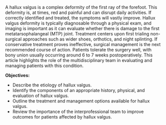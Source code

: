 A hallux valgus is a complex deformity of the first ray of the forefoot. This deformity is, at times, red and painful and can disrupt daily activities. If correctly identified and treated, the symptoms will vastly improve. Hallux valgus deformity is typically diagnosable through a physical exam, and imaging is important as it can evaluate whether there is damage to the first metatarsophalangeal (MTP) joint. Treatment centers upon first trialing non-surgical approaches such as wider shoes, orthotics, and night splinting. If conservative treatment proves ineffective, surgical management is the next recommended course of action. Patients tolerate the surgery well, with bony union usually occurring around 6 to 7 weeks postoperatively. This article highlights the role of the multidisciplinary team in evaluating and managing patients with this condition.

**Objectives:**
- Describe the etiology of hallux valgus.
- Identify the components of an appropriate history, physical, and evaluation of hallux valgus.
- Outline the treatment and management options available for hallux valgus.
- Review the importance of the interprofessional team to improve outcomes for patients affected by hallux valgus.